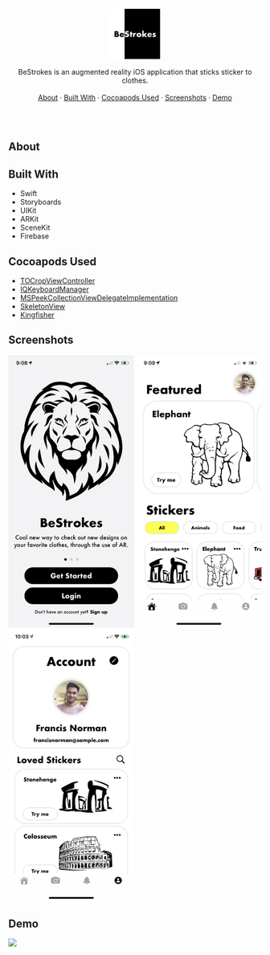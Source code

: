 <p align="center">
  <p align="center">
    <img src="/ReadMeFiles/BeStrokes Icon.png" width="100" height="100">
  </p>
  <p align="center">
    BeStrokes is an augmented reality iOS application that sticks sticker to clothes.
    <br />
    <br />
    <a href="#about">About</a>
    ·
    <a href="#built-with">Built With</a>
    ·
    <a href="#cocoapods-used">Cocoapods Used</a>
    ·
    <a href="#screenshots">Screenshots</a>
    ·
    <a href="#demo">Demo</a>
  </p>
</p>

<br />
<br />

## About

## Built With
* Swift
* Storyboards
* UIKit
* ARKit
* SceneKit
* Firebase

## Cocoapods Used
* [TOCropViewController][1]
* [IQKeyboardManager][2]
* [MSPeekCollectionViewDelegateImplementation][3]
* [SkeletonView][4]
* [Kingfisher][5]

[1]: https://github.com/TimOliver/TOCropViewController
[2]: https://github.com/hackiftekhar/IQKeyboardManager
[3]: https://github.com/MaherKSantina/MSPeekCollectionViewDelegateImplementation
[4]: https://github.com/Juanpe/SkeletonView
[5]: https://cocoapods.org/pods/Kingfisher

## Screenshots

<img src="/ReadMeFiles/Landing.PNG" width="250"/> <img src="/ReadMeFiles/Home-Light.PNG" width="250"/> <img src="/ReadMeFiles/Account-Light.PNG" width="250"/>

## Demo

<img src="/ReadMeFiles/Demo.gif" width="250"/>





